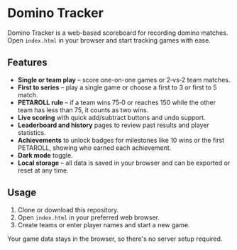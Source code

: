 # Domino Tracker

Domino Tracker is a web-based scoreboard for recording domino matches. Open
`index.html` in your browser and start tracking games with ease.

## Features
- **Single or team play** – score one-on-one games or 2‑vs‑2 team matches.
- **First to series** – play a single game or choose a first to 3 or first to 5 match.
- **PETAROLL rule** – if a team wins 75‑0 or reaches 150 while the other team
  has less than 75, it counts as two wins.
- **Live scoring** with quick add/subtract buttons and undo support.
- **Leaderboard and history** pages to review past results and player
  statistics.
- **Achievements** to unlock badges for milestones like 10 wins or the first
  PETAROLL, showing who earned each achievement.
- **Dark mode** toggle.
- **Local storage** – all data is saved in your browser and can be exported or
  reset at any time.

## Usage
1. Clone or download this repository.
2. Open `index.html` in your preferred web browser.
3. Create teams or enter player names and start a new game.

Your game data stays in the browser, so there's no server setup required.
